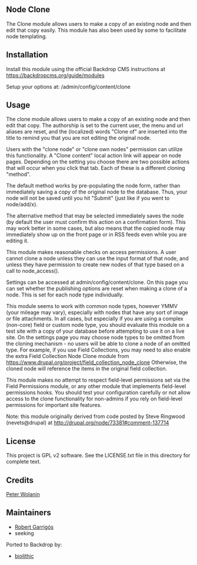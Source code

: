 Node Clone
---------------------

The Clone module allows users to make a copy of an existing node and then edit
that copy easily.  This module has also been used by some to facilitate node templating.

Installation
------------

Install this module using the official Backdrop CMS instructions at https://backdropcms.org/guide/modules

Setup your options at: /admin/config/content/clone

Usage
-----

The clone module allows users to make a copy of an existing node and then edit
that copy. The authorship is set to the current user, the menu and url aliases
are reset, and the (localized) words "Clone of" are inserted into the title to
remind you that you are not editing the original node.

Users with the "clone node" or "clone own nodes" permission can utilize this
functionality. A "Clone content" local action link will appear on node pages.
Depending on the setting you choose there are two possible actions that will
occur when you click that tab. Each of these is a different cloning "method".

The default method works by pre-populating the node form, rather than immediately
saving a copy of the original node to the database.  Thus, your node will not
be saved until you hit "Submit" (just like if you went to node/add/x).

The alternative method that may be selected immediately saves the node (by
default the user must confirm this action on a confirmation form). This may
work better in some cases, but also means that the copied node may immediately
show up on the front page or in RSS feeds even while you are editing it.

This module makes reasonable checks on access permissions.  A user cannot clone
a node unless they can use the input format of that node, and unless they have
permission to create new nodes of that type based on a call to node_access().

Settings can be accessed at admin/config/content/clone.  On this page you can
set whether the publishing options are reset when making a clone of a node.
This is set for each node type individually.

This module seems to work with common node types, however YMMV (your mileage may vary),
especially with nodes that have any sort of image or file  attachments.  In all cases,
but especially if you are using a complex (non-core) field or custom node type,
you should evaluate this module on a test site with a copy of your database
before attempting to use it on a live site. On the settings page you may choose
node types to be omitted from the cloning mechanism - no users will be able
to clone a node of an omitted type. For example, if you use Field Collections,
you may need to also enable the extra Field Collection Node Clone module from
https://www.drupal.org/project/field_collection_node_clone Otherwise, the cloned
node will reference the items in the original field collection.

This module makes no attempt to respect field-level permissions set via
the Field Permissions module, or any other module that implements
field-level permissions hooks. You should test your configuration
carefully or not allow access to the clone functionality for non-admins if
you rely on field-level permissions for important site features.

Note: this module originally derived from code posted by Steve Ringwood
(nevets@drupal) at http://drupal.org/node/73381#comment-137714

License
-------

This project is GPL v2 software. See the LICENSE.txt file in this directory for complete text.

Credits
-------

[Peter Wolanin](https://www.drupal.org/u/pwolanin)

Maintainers
-----------

- [Robert Garrigós](https://github.com/robertgarrigos)
- seeking

Ported to Backdrop by:

- [biolithic](https://github.com/biolithic)
